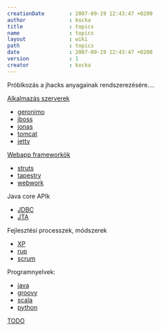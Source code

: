```yaml
---
creationDate        : 2007-09-19 12:43:47 +0200 
author              : kocka 
title               : topics 
name                : topics 
layout              : wiki 
path                : topics 
date                : 2007-09-19 12:43:47 +0200 
version             : 1 
creator             : kocka 
---
```

Próblkozás a jhacks anyagainak rendszerezésére....

[Alkalmazás szerverek](Alkalmazas%20Szerver.html)

*   [geronimo](geronimo.html)
*   [jboss](jboss.html)
*   [jonas](jonas.html)
*   [tomcat](tomcat.html)
*   [jetty](jetty.html)

[Webapp frameworkök](webapp.html)

*   [struts](struts.html)
*   [tapestry](tapestry.html)
*   [webwork](WebWork.html)

Java core APIk

*   [JDBC](JDBC.html)
*   [JTA](JTA.html)

Fejlesztési processzek, módszerek

*   [XP](XP.html)
*   [rup](rup.html)
*   [scrum](scrum.html)

Programnyelvek:

*   [java](java.html)
*   [groovy](Groovy.html)
*   [scala](scala.html)
*   [python](python.html)



[TODO](TODO.html)
